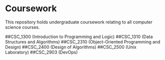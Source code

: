 # Coursework
This repository holds undergraduate coursework relating to all computer science courses.

##CSC_1300 (Introduction to Programming and Logic)
##CSC_1310 (Data Structures and Algorithms)
##CSC_2310 (Object-Oriented Programming and Design)
##CSC_2400 (Design of Algorithms)
##CSC_2500 (Unix Laboratory)
##CSC_2903 (DevOps)




